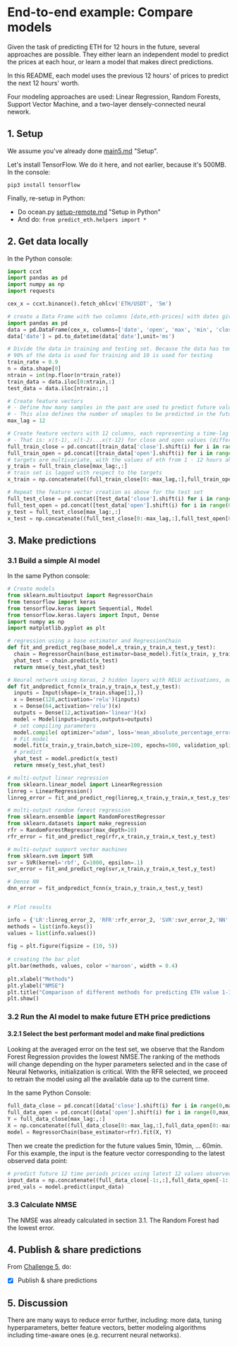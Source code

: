 # End-to-end example: Compare models

Given the task of predicting ETH for 12 hours in the future, several approaches  are possible. They either learn an independent model to predict the prices at each hour, or learn a model that makes direct predictions.

In this README, each model uses the previous 12 hours' of prices to predict the next 12 hours' worth.  

Four modeling approaches are used: Linear Regression, Random Forests, Support Vector Machine, and a two-layer densely-connected neural nework.

## 1. Setup

We assume you've already done [main5.md](../challenges/main5.md#1-setup) "Setup".

Let's install TensorFlow. We do it here, and not earlier, because it's 500MB. In the console:

```console
pip3 install tensorflow
```

Finally, re-setup in Python:
- Do ocean.py [setup-remote.md](https://github.com/oceanprotocol/ocean.py/blob/main/READMEs/setup-remote.md#6-setup-in-python) "Setup in Python"
- And do: `from predict_eth.helpers import *`


## 2. Get data locally

In the Python console:

```python
import ccxt
import pandas as pd
import numpy as np
import requests

cex_x = ccxt.binance().fetch_ohlcv('ETH/USDT', '5m')

# create a Data Frame with two columns [date,eth-prices] with dates given in intervals of 1-hour
import pandas as pd
data = pd.DataFrame(cex_x, columns=['date', 'open', 'max', 'min', 'close', 'volume'])
data['date'] = pd.to_datetime(data['date'],unit='ms')

# Divide the data in training and testing set. Because the data has temporal structure, we split the data in two blocks, vs. selecting randomly.
# 90% of the data is used for training and 10 is used for testing
train_rate = 0.9
n = data.shape[0]
ntrain = int(np.floor(n*train_rate))
train_data = data.iloc[0:ntrain,:]
test_data = data.iloc[ntrain:,:]

# Create feature vectors
# - Define how many samples in the past are used to predict future values. 
# - This also defines the number of smaples to be predicted in the future.
max_lag = 12 

# Create feature vectors with 12 columns, each representing a time-lag from the current time point
# - That is: x(t-1), x(t-2)...x(t-12) for close and open values (different features could be grouped using the same logic)
full_train_close = pd.concat([train_data['close'].shift(i) for i in range(0,max_lag)],axis=1).dropna().values
full_train_open = pd.concat([train_data['open'].shift(i) for i in range(0,max_lag)],axis=1).dropna().values
# targets are multivariate, with the values of eth from 1 - 12 hours ahead of the curent time
y_train = full_train_close[max_lag:,:]
# train set is lagged with respect to the targets
x_train = np.concatenate((full_train_close[0:-max_lag,:],full_train_open[0:-max_lag,:]),axis=1)

# Repeat the feature vector creation as above for the test set
full_test_close = pd.concat([test_data['close'].shift(i) for i in range(0,max_lag)],axis=1).dropna().values
full_test_open = pd.concat([test_data['open'].shift(i) for i in range(0,max_lag)],axis=1).dropna().values
y_test = full_test_close[max_lag:,:]
x_test = np.concatenate((full_test_close[0:-max_lag,:],full_test_open[0:-max_lag,:]),axis=1)
```

## 3.  Make predictions

### 3.1 Build a simple AI model

In the same Python console:

```python
# Create models
from sklearn.multioutput import RegressorChain
from tensorflow import keras
from tensorflow.keras import Sequential, Model
from tensorflow.keras.layers import Input, Dense
import numpy as np
import matplotlib.pyplot as plt

# regression using a base estimator and RegressionChain
def fit_and_predict_reg(base_model,x_train,y_train,x_test,y_test):
  chain = RegressorChain(base_estimator=base_model).fit(x_train, y_train)  
  yhat_test = chain.predict(x_test)
  return nmse(y_test,yhat_test)

# Neural network using Keras, 2 hidden layers with RELU activations, output layer with linear activations 
def fit_andpredict_fcnn(x_train,y_train,x_test,y_test):
  inputs = Input(shape=(x_train.shape[1],))
  x = Dense(128,activation='relu')(inputs)
  x = Dense(64,activation='relu')(x)
  outputs = Dense(12,activation='linear')(x)
  model = Model(inputs=inputs,outputs=outputs)
  # set compiling parameters
  model.compile( optimizer="adam", loss='mean_absolute_percentage_error',metrics=[])
  # Fit model
  model.fit(x_train,y_train,batch_size=100, epochs=500, validation_split=0.1, verbose=0)
  # predict
  yhat_test = model.predict(x_test)
  return nmse(y_test,yhat_test)

# multi-output linear regression
from sklearn.linear_model import LinearRegression 
linreg = LinearRegression()
linreg_error = fit_and_predict_reg(linreg,x_train,y_train,x_test,y_test)

# multi-output random forest regression
from sklearn.ensemble import RandomForestRegressor
from sklearn.datasets import make_regression
rfr = RandomForestRegressor(max_depth=10)
rfr_error = fit_and_predict_reg(rfr,x_train,y_train,x_test,y_test)

# multi-output support vector machines
from sklearn.svm import SVR
svr = SVR(kernel='rbf', C=1000, epsilon=.1)
svr_error = fit_and_predict_reg(svr,x_train,y_train,x_test,y_test)

# Dense NN
dnn_error = fit_andpredict_fcnn(x_train,y_train,x_test,y_test)


# Plot results

info = {'LR':linreg_error_2, 'RFR':rfr_error_2, 'SVR':svr_error_2,'NN':dnn_error_2}
methods = list(info.keys())
values = list(info.values())
  
fig = plt.figure(figsize = (10, 5))
 
# creating the bar plot
plt.bar(methods, values, color ='maroon', width = 0.4)
 
plt.xlabel("Methods")
plt.ylabel("NMSE")
plt.title("Comparison of different methods for predicting ETH value 1-12 time periods ahead")
plt.show()
```

### 3.2 Run the AI model to make future ETH price predictions

#### 3.2.1 Select the best performant model and make final predictions

Looking at the averaged error on the test set, we observe that the Random Forest Regression provides the lowest NMSE.The ranking of the methods will change depending on the hyper parameters selected and in the case of Neural Networks, initialization is critical. With the RFR selected, we proceed to retrain the model using all the available data up to the current time.

In the same Python Console:

```python
full_data_close = pd.concat([data['close'].shift(i) for i in range(0,max_lag)],axis=1).dropna().values
full_data_open = pd.concat([data['open'].shift(i) for i in range(0,max_lag)],axis=1).dropna().values
Y = full_data_close[max_lag:,:]
X = np.concatenate((full_data_close[0:-max_lag,:],full_data_open[0:-max_lag,:]),axis=1)
model = RegressorChain(base_estimator=rfr).fit(X, Y)  
```
Then we create the prediction for the future values 5min, 10min, ... 60min. For this example, the input is the feature vector corresponding to the latest observed data point:

```python
# predict future 12 time periods prices using latest 12 values observed
input_data = np.concatenate((full_data_close[-1:,:],full_data_open[-1:,:]),axis=1)
pred_vals = model.predict(input_data)
```

### 3.3 Calculate NMSE

The NMSE was already calculated in section 3.1. The Random Forest had the lowest error.

## 4.  Publish & share predictions
From [Challenge 5](../challenges/main5.md), do:
- [x] Publish & share predictions

## 5. Discussion

There are many ways to reduce error further, including: more data, tuning hyperparameters, better feature vectors, better modeling algorithms including time-aware ones (e.g. recurrent neural networks).
